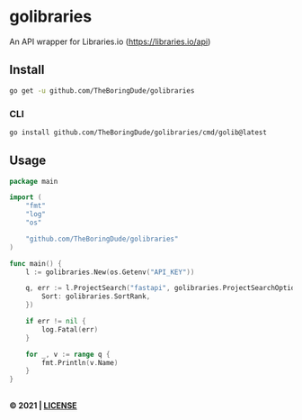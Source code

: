 # golibraries

An API wrapper for Libraries.io (https://libraries.io/api)

## Install

```sh
go get -u github.com/TheBoringDude/golibraries
```

### CLI

```sh
go install github.com/TheBoringDude/golibraries/cmd/golib@latest
```

## Usage

```go
package main

import (
	"fmt"
	"log"
	"os"

	"github.com/TheBoringDude/golibraries"
)

func main() {
	l := golibraries.New(os.Getenv("API_KEY"))

	q, err := l.ProjectSearch("fastapi", golibraries.ProjectSearchOptions{
		Sort: golibraries.SortRank,
	})

	if err != nil {
		log.Fatal(err)
	}

	for _, v := range q {
		fmt.Println(v.Name)
	}
}

```

##

#### &copy; 2021 | [LICENSE](./LICENSE)
